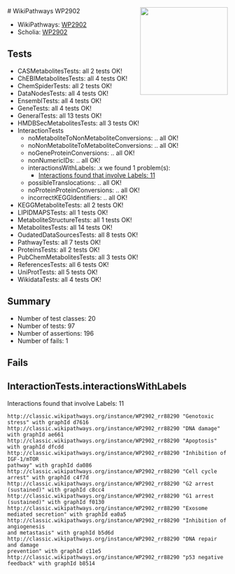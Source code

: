 <img style="float: right; width: 200px" src="https://upload.wikimedia.org/wikipedia/commons/thumb/8/83/Wplogo_with_text_500.png/640px-Wplogo_with_text_500.png" />
# WikiPathways WP2902

* WikiPathways: [WP2902](https://wikipathways.org/pathways/WP2902)
* Scholia: [WP2902](https://scholia.toolforge.org/wikipathways/WP2902)
## Tests
* CASMetabolitesTests: all 2 tests OK!
* ChEBIMetabolitesTests: all 4 tests OK!
* ChemSpiderTests: all 2 tests OK!
* DataNodesTests: all 4 tests OK!
* EnsemblTests: all 4 tests OK!
* GeneTests: all 4 tests OK!
* GeneralTests: all 13 tests OK!
* HMDBSecMetabolitesTests: all 3 tests OK!
* InteractionTests
    * noMetaboliteToNonMetaboliteConversions: .. all OK!
    * noNonMetaboliteToMetaboliteConversions: .. all OK!
    * noGeneProteinConversions: .. all OK!
    * nonNumericIDs: .. all OK!
    * interactionsWithLabels: .x we found 1 problem(s):
        * [Interactions found that involve Labels: 11](#fe97a8b9)
    * possibleTranslocations: .. all OK!
    * noProteinProteinConversions: .. all OK!
    * incorrectKEGGIdentifiers: .. all OK!
* KEGGMetaboliteTests: all 2 tests OK!
* LIPIDMAPSTests: all 1 tests OK!
* MetaboliteStructureTests: all 1 tests OK!
* MetabolitesTests: all 14 tests OK!
* OudatedDataSourcesTests: all 8 tests OK!
* PathwayTests: all 7 tests OK!
* ProteinsTests: all 2 tests OK!
* PubChemMetabolitesTests: all 3 tests OK!
* ReferencesTests: all 6 tests OK!
* UniProtTests: all 5 tests OK!
* WikidataTests: all 4 tests OK!


## Summary

* Number of test classes: 20
* Number of tests: 97
* Number of assertions: 196
* Number of fails: 1

## Fails

<a name="fe97a8b9" />

## InteractionTests.interactionsWithLabels

Interactions found that involve Labels: 11
```
http://classic.wikipathways.org/instance/WP2902_rr88290 "Genotoxic stress" with graphId d7616
http://classic.wikipathways.org/instance/WP2902_rr88290 "DNA damage" with graphId ae661
http://classic.wikipathways.org/instance/WP2902_rr88290 "Apoptosis" with graphId dfcdd
http://classic.wikipathways.org/instance/WP2902_rr88290 "Inhibition of IGF-1/mTOR 
pathway" with graphId da086
http://classic.wikipathways.org/instance/WP2902_rr88290 "Cell cycle arrest" with graphId c4f7d
http://classic.wikipathways.org/instance/WP2902_rr88290 "G2 arrest (sustained)" with graphId c8cc4
http://classic.wikipathways.org/instance/WP2902_rr88290 "G1 arrest (sustained)" with graphId f0130
http://classic.wikipathways.org/instance/WP2902_rr88290 "Exosome mediated secretion" with graphId ea0a5
http://classic.wikipathways.org/instance/WP2902_rr88290 "Inhibition of
angiogenesis
and metastasis" with graphId b5d6d
http://classic.wikipathways.org/instance/WP2902_rr88290 "DNA repair and damage
prevention" with graphId c11e5
http://classic.wikipathways.org/instance/WP2902_rr88290 "p53 negative feedback" with graphId b8514
```

